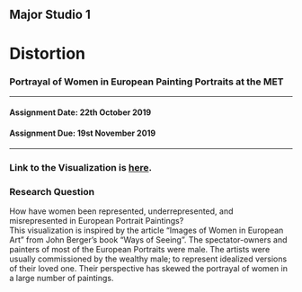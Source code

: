 ## Major Studio 1
# Distortion
### Portrayal of Women in European Painting Portraits at the MET
---------------------------------------------------
#### Assignment Date: 22th October 2019<br/>
#### Assignment Due: 19st November 2019 <br/>
-----------------------------------------------------

### Link to the Visualization is [here](https://salonieshah.github.io/Major-Studio-1/3.Interactive/).
### Research Question </br>
How have women been represented, underrepresented, and misrepresented in European Portrait Paintings? </br>
This visualization is inspired by the article “Images of Women in European Art” from John Berger’s book “Ways of Seeing”. The spectator-owners and painters of most of the European Portraits were male. The artists were usually commissioned by the wealthy male; to represent idealized versions of their loved one. Their perspective has skewed the portrayal of women in a large number of paintings. </br> </br>
